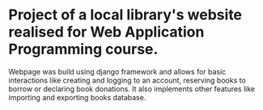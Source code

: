 <h1>Project of a local library's website realised for Web Application Programming course.</h1>
Webpage was build using django framework and allows for basic interactions like creating and logging to an account, reserving books to borrow or declaring book donations. It also implements other features like importing and exporting books database.  
